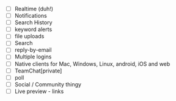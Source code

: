 - [ ] Realtime (duh!)
- [ ] Notifications
- [ ] Search History
- [ ] keyword alerts
- [ ] file uploads
- [ ] Search
- [ ] reply-by-email
- [ ] Multiple logins
- [ ] Native clients for Mac, Windows, Linux, android, iOS and web
- [ ] TeamChat[private]
- [ ] poll
- [ ] Social / Community thingy
- [ ] Live preview - links
